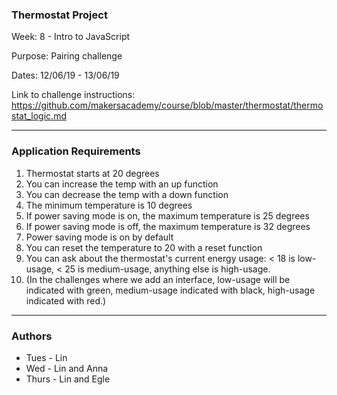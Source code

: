 ### Thermostat Project 

Week: 8 - Intro to JavaScript

Purpose: Pairing challenge

Dates: 12/06/19 - 13/06/19

Link to challenge instructions: https://github.com/makersacademy/course/blob/master/thermostat/thermostat_logic.md

------------------
### Application Requirements

1. Thermostat starts at 20 degrees
2. You can increase the temp with an up function
3. You can decrease the temp with a down function
4. The minimum temperature is 10 degrees
5. If power saving mode is on, the maximum temperature is 25 degrees
6. If power saving mode is off, the maximum temperature is 32 degrees
7. Power saving mode is on by default
8. You can reset the temperature to 20 with a reset function
9. You can ask about the thermostat's current energy usage: < 18 is low-usage, < 25 is medium-usage, anything else is high-usage.
10. (In the challenges where we add an interface, low-usage will be indicated with green, medium-usage indicated with black, high-usage indicated with red.)

------------------
### Authors
* Tues - Lin
* Wed - Lin and Anna
* Thurs - Lin and Egle